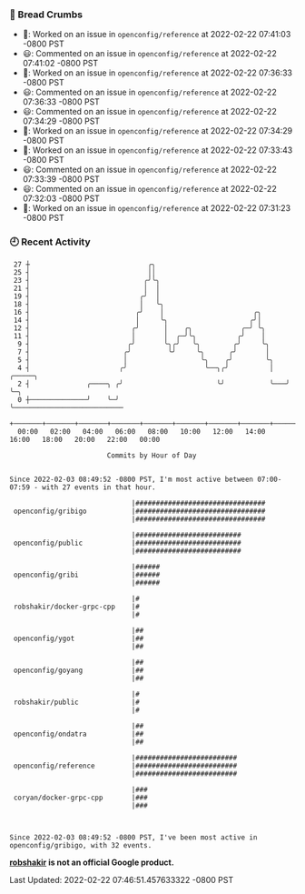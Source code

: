 ### 🍞 Bread Crumbs

 * 👀: Worked on an issue in `openconfig/reference` at 2022-02-22 07:41:03 -0800 PST
 * 😃: Commented on an issue in `openconfig/reference` at 2022-02-22 07:41:02 -0800 PST
 * 👀: Worked on an issue in `openconfig/reference` at 2022-02-22 07:36:33 -0800 PST
 * 😃: Commented on an issue in `openconfig/reference` at 2022-02-22 07:36:33 -0800 PST
 * 😃: Commented on an issue in `openconfig/reference` at 2022-02-22 07:34:29 -0800 PST
 * 👀: Worked on an issue in `openconfig/reference` at 2022-02-22 07:34:29 -0800 PST
 * 👀: Worked on an issue in `openconfig/reference` at 2022-02-22 07:33:43 -0800 PST
 * 😃: Commented on an issue in `openconfig/reference` at 2022-02-22 07:33:39 -0800 PST
 * 😃: Commented on an issue in `openconfig/reference` at 2022-02-22 07:32:03 -0800 PST
 * 👀: Worked on an issue in `openconfig/reference` at 2022-02-22 07:31:23 -0800 PST

### 🕘 Recent Activity
```
 27 ┼                             ╭╮
 25 ┤                             ││
 23 ┤                            ╭╯╰╮
 21 ┤                            │  │
 19 ┤                           ╭╯  │
 18 ┤                           │   ╰╮
 16 ┤                          ╭╯    │                      ╭╮
 14 ┤                          │     ╰╮                    ╭╯│
 12 ┤                         ╭╯      │    ╭╮            ╭─╯ ╰╮
 11 ┤                         │       │  ╭─╯╰╮          ╭╯    │
  9 ┤                        ╭╯       ╰╮╭╯   ╰╮        ╭╯     ╰╮
  7 ┤                       ╭╯         ╰╯     ╰╮      ╭╯       │
  5 ┤                       │                  ╰╮    ╭╯        ╰╮
  4 ┤                      ╭╯                   ╰──╮╭╯          │   ╭─────╮
  2 ┤              ╭────╮ ╭╯                       ╰╯           ╰───╯     ╰─╮
  0 ┼──────────────╯    ╰─╯                                                 ╰───────────────────────────
    +───────+───────+───────+───────+───────+───────+───────+───────+───────+───────+───────+───────+────
  00:00   02:00   04:00   06:00   08:00   10:00   12:00   14:00   16:00   18:00   20:00   22:00   00:00   

						Commits by Hour of Day


Since 2022-02-03 08:49:52 -0800 PST, I'm most active between 07:00-07:59 - with 27 events in that hour.

```



```
                              |################################
 openconfig/gribigo           |################################
                              |################################

                              |##########################
 openconfig/public            |##########################
                              |##########################

                              |######
 openconfig/gribi             |######
                              |######

                              |#
 robshakir/docker-grpc-cpp    |#
                              |#

                              |##
 openconfig/ygot              |##
                              |##

                              |##
 openconfig/goyang            |##
                              |##

                              |#
 robshakir/public             |#
                              |#

                              |##
 openconfig/ondatra           |##
                              |##

                              |#########################
 openconfig/reference         |#########################
                              |#########################

                              |###
 coryan/docker-grpc-cpp       |###
                              |###



Since 2022-02-03 08:49:52 -0800 PST, I've been most active in openconfig/gribigo, with 32 events.

```
**[robshakir](mailto:robjs@google.com) is not an official Google product.**  


Last Updated: 2022-02-22 07:46:51.457633322 -0800 PST
